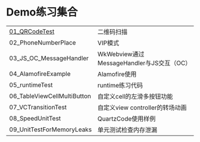 # Demo练习集合


|                                   |           |
| :-------------                    |:-------------|
| [01_QRCodeTest](./01_QRCodeTest)                     | 二维码扫描 |
| 02_PhoneNumberPlace               | VIP模式 |
| 03_JS_OC_MessageHandler           | WkWebview通过MessageHandler与JS交互（OC） |
| 04_AlamofireExample               | Alamofire使用 |
| 05_runtimeTest                    | runtime练习代码 |
| 06_TableViewCellMultiButton       |  自定义cell的左滑多按钮功能 |
| 07_VCTransitionTest               | 自定义view controller的转场动画 |
| 08_SpeedUnitTest                  | QuartzCode使用样例 |
| 09_UnitTestForMemoryLeaks         | 单元测试检查内存泄漏 |


